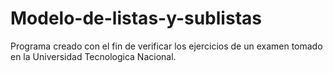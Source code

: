 # Modelo-de-listas-y-sublistas
Programa creado con el fin de verificar los ejercicios de un examen tomado en la Universidad Tecnologica Nacional.

